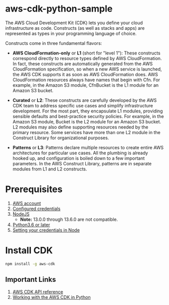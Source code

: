 # aws-cdk-python-sample

The AWS Cloud Development Kit (CDK) lets you define your cloud infrastructure as code. Constructs (as well as stacks and apps) are represented as types in your programming language of choice.

Constructs come in three fundamental flavors:

* **AWS CloudFormation-only** or **L1** (short for "level 1"): These constructs correspond directly to resource types defined by AWS CloudFormation. In fact, these constructs are automatically generated from the AWS CloudFormation specification, so when a new AWS service is launched, the AWS CDK supports it as soon as AWS CloudFormation does.
AWS CloudFormation resources always have names that begin with Cfn. For example, in the Amazon S3 module, CfnBucket is the L1 module for an Amazon S3 bucket.

* **Curated** or **L2**: These constructs are carefully developed by the AWS CDK team to address specific use cases and simplify infrastructure development. For the most part, they encapsulate L1 modules, providing sensible defaults and best-practice security policies. For example, in the Amazon S3 module, Bucket is the L2 module for an Amazon S3 bucket.
L2 modules may also define supporting resources needed by the primary resource. Some services have more than one L2 module in the Construct Library for organizational purposes.

* **Patterns** or **L3**: Patterns declare multiple resources to create entire AWS architectures for particular use cases. All the plumbing is already hooked up, and configuration is boiled down to a few important parameters. In the AWS Construct Library, patterns are in separate modules from L1 and L2 constructs.

# Prerequisites

1. [AWS account](https://aws.amazon.com/premiumsupport/knowledge-center/create-and-activate-aws-account/)
2. [Configured credentials](https://docs.aws.amazon.com/general/latest/gr/aws-sec-cred-types.html)
3. [NodeJS](https://nodejs.org/en/download/)
    * **Note:** 13.0.0 through 13.6.0 are not compatible.
4. [Python3.6 or later](https://www.python.org/)
5. [Setting your credentials in Node](https://docs.aws.amazon.com/sdk-for-javascript/v2/developer-guide/setting-credentials-node.html)


# Install CDK

```bash
npm install -g aws-cdk
```


## Important Links
1. [AWS CDK API reference](https://docs.aws.amazon.com/cdk/api/latest/docs/aws-construct-library.html)
2. [Working with the AWS CDK in Python](https://docs.aws.amazon.com/cdk/latest/guide/work-with-cdk-python.html)
